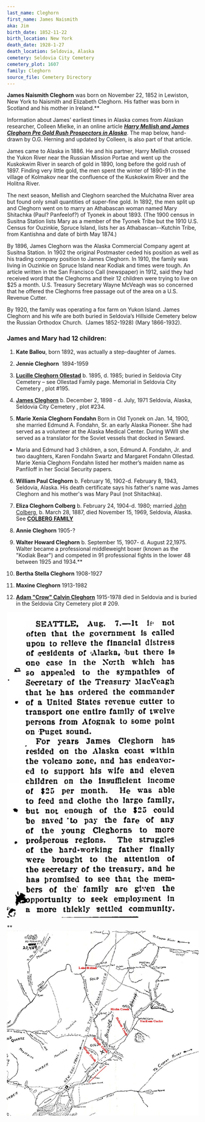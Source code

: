 ```yaml
---
last_name: Cleghorn
first_name: James Naismith
aka: Jim
birth_date: 1852-11-22
birth_location: New York
death_date: 1928-1-27
death_location: Seldovia, Alaska
cemetery: Seldovia City Cemetery
cemetery_plot: 1607
family: Cleghorn
source_file: Cemetery Directory
---
```

**James Naismith Cleghorn** was born on November 22, 1852 in Lewiston,
New York to Naismith and Elizabeth Cleghorn. His father was born in
Scotland and his mother in Ireland.**

Information about James' earliest times in Alaska comes from Alaskan researcher, Colleen Mielke, in an online article [***Harry Mellish and James Cleghorn
Pre Gold Rush Prospectors in Alaska***](http://freepages.rootsweb.com/~coleen/genealogy/mellish.html). The map below, hand-drawn by O.G. Herning and updated by Colleen, is also part of that article.

James came to Alaska in 1886. He and his partner, Harry Mellish
crossed the Yukon River near the Russian Mission Portae and went up the
Kuskokwim River in search of gold in 1890, long before the gold rush of 1897. Finding very little gold, the men spent the winter of 1890-91 in
the village of Kolmakov near the confluence of the Kuskokwim River and
the Holitna River.  
  
The next season, Mellish and Cleghorn searched the Mulchatna River area
but found only small quantities of super-fine gold. In 1892, the men
split up and Cleghorn went on to marry an Athabascan woman named Mary
Shitachka (Paul? Panfeelof?) of Tyonek in about 1893. (The 1900 census
in Susitna Station lists Mary as a member of the Tyonek Tribe but the
1910 U.S. Census for Ouzinkie, Spruce Island, lists her as
Athabascan--Kutchin Tribe, from Kantishna and date of birth May 1874.)

By 1896, James Cleghorn was the Alaska Commercial Company agent at
Susitna Station. In 1902 the original Postmaster ceded his position as
well as his trading company position to James Cleghorn. In 1910, the
family was living in Ouzinkie on Spruce Island near Kodiak and times
were tough. An article written in the San Francisco Call (newspaper) in
1912, said they had received word that the Cleghorns and their 12
children were trying to live on $25 a month. U.S. Treasury Secretary
Wayne McVeagh was so concerned that he offered the Cleghorns free
passage out of the area on a U.S. Revenue Cutter.

By 1920, the family was operating a fox farm on Yukon Island. James
Cleghorn and his wife are both buried in Seldovia’s Hillside Cemetery
below the Russian Orthodox Church.  (James 1852-1928) (Mary
1866-1932).

### James and Mary had 12 children:

1.  **Kate Ballou**, born 1892, was actually a step-daughter of James.

2.  **Jennie Cleghorn**  1894-1959

3.  [**Lucille Cleghorn Ollestad**](./Ollestad_Lucille_Cleghorn.md) b. 1895, d. 1985; buried in Seldovia
    City Cemetery – see Ollestad Family page. Memorial in Seldovia City
    Cemetery , plot \#195. 

4.  [**James Cleghorn**](./Cleghorn_James.md) b. December 2, 1898 - d. July, 1971 Seldovia,
    Alaska, Seldovia City Cemetery , plot \#234.

5.  **Marie Xenia Cleghorn Fondahn** Born in Old Tyonek on Jan. 14,
    1900, she married Edmund A. Fondahn, Sr. an early Alaska Pioneer.
    She had served as a volunteer at the Alaska Medical Center. During
    WWII she served as a translator for the Soviet vessels that docked
    in Seward.

- Maria and Edmund had 3 children, a son, Edmund A. Fondahn, Jr. and two
daughters, Karen Fondahn Swartz and Margaret Fondahn Ollestad. Marie
Xenia Cleghorn Fondahn listed her mother’s maiden name as Panfiloff in
her Social Security papers.

6.  **William Paul Cleghorn** b. February 16, 1902-d. February 8, 1943,
    Seldovia, Alaska. His death certificate says his father's name was
    James Cleghorn and his mother's was Mary Paul (not Shitachka).

7.  **Eliza Cleghorn Colberg** b. February 24, 1904-d. 1980; married [John
    Colberg](./Colberg_John.md), b. March 28, 1887, died November 15, 1969, Seldovia,
    Alaska. See [**COLBERG FAMILY**](./Colberg_Family.md)

8.  **Annie Cleghorn** 1905-?

9.  **Walter Howard Cleghorn** b. September 15, 1907- d. August 22,1975.
    Walter became a professional middleweight boxer (known as the
    "Kodiak Bear") and competed in 91 professional fights in the lower
    48 between 1925 and 1934.**

10. **Bertha Stella Cleghorn** 1908-1927

11. **Maxine Cleghorn** 1913-1982

12. [**Adam "Crow" Calvin Cleghorn**](./Cleghorn_Adam_Calvin.md) 1915-1978 died in Seldovia and is
    buried in the Seldovia City Cemetery plot # 209.
    
    
   ![](../assets/images/James%20Naismith%20Cleghorn%20family/media/image1.jpeg)


  
  
**![](../assets/images/James%20Naismith%20Cleghorn%20family/media/image2.jpeg)

